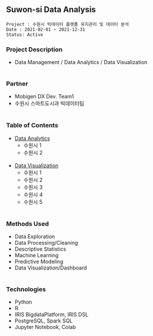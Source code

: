 ## Suwon-si Data Analysis
~~~
Project : 수원시 빅데이터 플랫폼 유지관리 및 데이터 분석
Date : 2021-02-01 ~ 2021-12-31
Status: Active
~~~

### Project Description
* Data Management / Data Analytics / Data Visualization </br></br>
### Partner
* Mobigen DX Dev. Team1
* 수원시 스마트도시과 빅데이터팀 </br></br>

### Table of Contents
* [Data Analytics](link)
  * 수원시 1 
  * 수원시 2 </br></br>
* [Data Visualization](https://github.com/juunho/Suwon-2021/tree/main/Data%20Visualization)
  * 수원시 1
  * 수원시 2
  * 수원시 3
  * 수원시 4 
  * 수원시 5 </br></br>

### Methods Used
* Data Exploration
* Data Processing/Cleaning
* Descriptive Statistics
* Machine Learning
* Predictive Modeling
* Data Visualization/Dashboard </br></br>

### Technologies
* Python
* R
* IRIS BigdataPlatform, IRIS DSL
* PostgreSQL, Spark SQL
* Jupyter Notebook, Colab 
